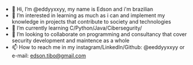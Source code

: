 - 👋 Hi, I’m @eddyyxxyy, my name is Edson and i'm brazilian
- 👀 I’m interested in learning as much as i can and implement my knowledge in projects that contribute to society and technologies
- 🌱 I’m currently learning C/Python/Java/Cibersegurity/
- 💞️ I’m looking to collaborate on programming and consultancy that cover security development and maintence as a whole
- 📫 How to reach me in my instagram/LinkedIn/Github: @eeddyyxxyy or e-mail: edson.tibo@gmail.com
